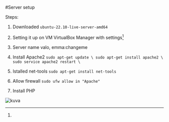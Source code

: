 #Server setup

Steps:

1. Downloaded ```ubuntu-22.10-live-server-amd64```
2. Setting it up on VM VirtualBox Manager with settings[^1]

3. Server name valo, emma:changeme

4. Install Apache2
`sudo apt-get update \
sudo apt-get install apache2 \
sudo service apache2 restart \
`
5. Istalled net-tools
`sudo apt-get install net-tools`

7. Allow firewall 
`sudo ufw allow in "Apache"`

5. Install PHP 


[^1]:
![kuva](https://user-images.githubusercontent.com/61313043/215742575-81417a2f-c6f8-4c57-86d9-72ec6c47f595.png)
